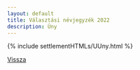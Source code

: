 ```yaml
---
layout: default
title: Választási névjegyzék 2022
description: Úny
---
```


{% include settlementHTMLs/UUny.html %}

[Vissza](../)